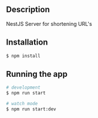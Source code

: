 ## Description

NestJS Server for shortening URL's

## Installation

```bash
$ npm install
```

## Running the app

```bash
# development
$ npm run start

# watch mode
$ npm run start:dev
```
